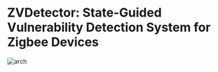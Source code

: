 # ZVDetector: State-Guided Vulnerability Detection System for Zigbee Devices

![arch](/arch.pdf, "Architecture")
